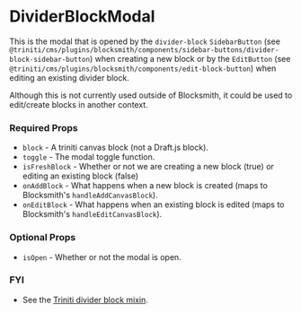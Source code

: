 # DividerBlockModal

This is the modal that is opened by the `divider-block` `SidebarButton` (see `@triniti/cms/plugins/blocksmith/components/sidebar-buttons/divider-block-sidebar-button`) when creating a new block or by the `EditButton` (see `@triniti/cms/plugins/blocksmith/components/edit-block-button`) when editing an existing divider block.

Although this is not currently used outside of Blocksmith, it could be used to edit/create blocks in another context.

### Required Props
+ `block`        - A triniti canvas block (not a Draft.js block).
+ `toggle`       - The modal toggle function.
+ `isFreshBlock` - Whether or not we are creating a new block (true) or editing an existing block (false)
+ `onAddBlock`   - What happens when a new block is created (maps to Blocksmith's `handleAddCanvasBlock`).
+ `onEditBlock`  - What happens when an existing block is edited (maps to Blocksmith's `handleEditCanvasBlock`).

### Optional Props
+ `isOpen`       - Whether or not the modal is open.

### FYI
+ See the [Triniti divider block mixin](https://github.com/triniti/schemas/tree/master/schemas/triniti/canvas/mixin/divider-block).
